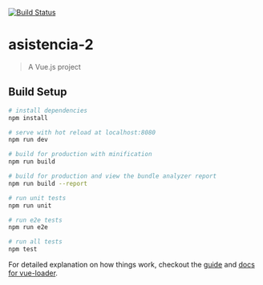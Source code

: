[![Build Status](https://travis-ci.org/DevelopersOnTheGo/sgescolar_administracion_client.svg?branch=master)](https://travis-ci.org/DevelopersOnTheGo/sgescolar_administracion_client)

# asistencia-2

> A Vue.js project

## Build Setup

``` bash
# install dependencies
npm install

# serve with hot reload at localhost:8080
npm run dev

# build for production with minification
npm run build

# build for production and view the bundle analyzer report
npm run build --report

# run unit tests
npm run unit

# run e2e tests
npm run e2e

# run all tests
npm test
```

For detailed explanation on how things work, checkout the [guide](http://vuejs-templates.github.io/webpack/) and [docs for vue-loader](http://vuejs.github.io/vue-loader).

